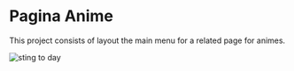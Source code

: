 # Pagina Anime

This project consists of layout the main menu for a related page for animes.

![sting to day](https://s7.gifyu.com/images/wiev_anime.gif?fbclid=IwAR2a8czoAbjdEMmSCAzwCxfMZtvz1_43SIdOoy0QJG2b7pxYR8c4uz6jmsI)
